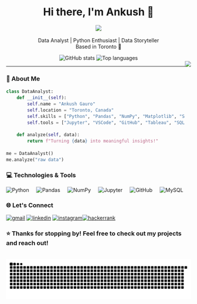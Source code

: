 <h1 align="center">Hi there, I'm Ankush 👋</h1>

<p align="center">
  <img src="https://media.giphy.com/media/26ufdipQqU2lhNA4g/giphy.gif" width="200"/>
</p>

<p align="center">
  Data Analyst | Python Enthusiast | Data Storyteller<br>
  Based in Toronto 🍁
</p>

<div align="center">
  <img src="https://github-readme-stats.vercel.app/api?username=Ankush-Gauro&hide_title=false&hide_rank=false&show_icons=true&include_all_commits=true&count_private=true&disable_animations=false&theme=radical&locale=en&hide_border=false" height="150" alt="GitHub stats"  />
  <img src="https://github-readme-stats.vercel.app/api/top-langs?username=Ankush-Gauro&locale=en&hide_title=false&layout=compact&card_width=320&langs_count=5&theme=radical&hide_border=false" height="150" alt="Top languages"  />
</div>

<img align="right" height="150" src="https://media4.giphy.com/media/v1.Y2lkPTc5MGI3NjExbnBkcnlrc3Jrem9wOWpuOHpmMzBtOG43Zzh0ZTBmMGN5cWNzOTB2bCZlcD12MV9pbnRlcm5hbF9naWZfYnlfaWQmY3Q9Zw/DOcAEJMV7VkyRyw4uz/giphy.gif"  />

---

### 🧠 About Me

```python
class DataAnalyst:
    def __init__(self):
        self.name = "Ankush Gauro"
        self.location = "Toronto, Canada"
        self.skills = ["Python", "Pandas", "NumPy", "Matplotlib", "Seaborn", "Data Visualization", "Machine Learning"]
        self.tools = ["Jupyter", "VSCode", "GitHub", "Tableau", "SQL"]

    def analyze(self, data):
        return f"Turning {data} into meaningful insights!"

me = DataAnalyst()
me.analyze("raw data")
```

### 💻 Technologies & Tools

<div align="left"> <img src="https://cdn.jsdelivr.net/gh/devicons/devicon/icons/python/python-original.svg" height="30" alt="Python" /> <img width="12" /> <img src="https://cdn.jsdelivr.net/gh/devicons/devicon/icons/pandas/pandas-original.svg" height="30" alt="Pandas" /> <img width="12" /> <img src="https://cdn.jsdelivr.net/gh/devicons/devicon/icons/numpy/numpy-original.svg" height="30" alt="NumPy" /> <img width="12" /> <img src="https://cdn.jsdelivr.net/gh/devicons/devicon/icons/jupyter/jupyter-original.svg" height="30" alt="Jupyter" /> <img width="12" /> <img src="https://cdn.jsdelivr.net/gh/devicons/devicon/icons/github/github-original.svg" height="30" alt="GitHub" /> <img width="12" /> <img src="https://cdn.jsdelivr.net/gh/devicons/devicon/icons/mysql/mysql-original.svg" height="30" alt="MySQL" /> </div>


### 🌐 Let's Connect
<div align="left"> <a href="mailto:ajank1yu@gmail.com"><img src="https://img.shields.io/static/v1?message=Gmail&logo=gmail&label=&color=D14836&logoColor=white&labelColor=&style=for-the-badge" height="35" alt="gmail" /></a> <a href="www.linkedin.com/in/ankush-gauro-80ba6b226"><img src="https://img.shields.io/static/v1?message=LinkedIn&logo=linkedin&label=&color=0077B5&logoColor=white&labelColor=&style=for-the-badge" height="35" alt="linkedin" /></a> <a href="https://www.instagram.com/its_ankush.18"><img src="https://img.shields.io/static/v1?message=Instagram&logo=instagram&label=&color=E4405F&logoColor=white&labelColor=&style=for-the-badge" height="35" alt="instagram" /></a><a href="https://www.hackerrank.com/profile/ajank1yu"><img src="https://img.shields.io/static/v1?message=HackerRank&logo=hackerrank&label=&color=2EC866&logoColor=white&labelColor=&style=for-the-badge" height="35" alt="hackerrank" height="35" alt="discord" /></a> </div>

### ⭐ Thanks for stopping by! Feel free to check out my projects and reach out! 

<br clear="both"> <img src="https://raw.githubusercontent.com/Ankush-Gauro/Ankush-Gauro/output/snake.svg" alt="Snake animation" />
